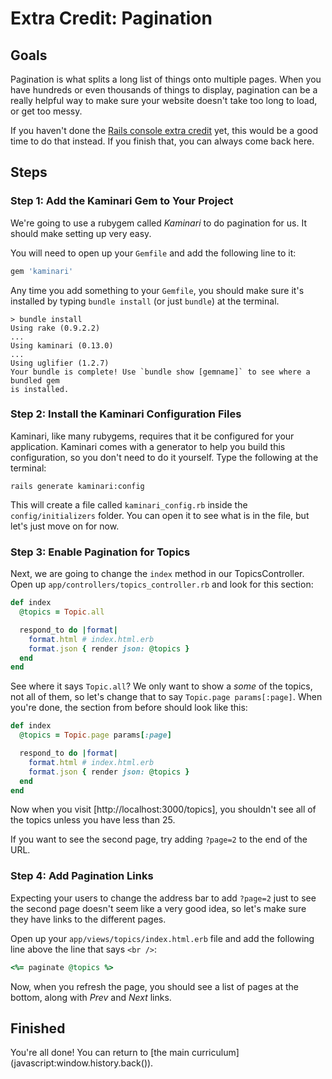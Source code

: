 # Extra Credit: Pagination

## Goals
Pagination is what splits a long list of things onto multiple pages. When you
have hundreds or even thousands of things to display, pagination can be a really
helpful way to make sure your website doesn't take too long to load, or get too
messy.

If you haven't done the [Rails console extra credit](04_console) yet, this would
be a good time to do that instead. If you finish that, you can always come back
here.

## Steps

### Step 1: Add the Kaminari Gem to Your Project

We're going to use a rubygem called *Kaminari* to do pagination for us. It
should make setting up very easy.

You will need to open up your `Gemfile` and add the following line to it:

```ruby
gem 'kaminari'
```

Any time you add something to your `Gemfile`, you should make sure it's
installed by typing `bundle install` (or just `bundle`) at the terminal.

```text
> bundle install
Using rake (0.9.2.2)
...
Using kaminari (0.13.0)
...
Using uglifier (1.2.7)
Your bundle is complete! Use `bundle show [gemname]` to see where a bundled gem
is installed.
```

### Step 2: Install the Kaminari Configuration Files

Kaminari, like many rubygems, requires that it be configured for your
application. Kaminari comes with a generator to help you build this
configuration, so you don't need to do it yourself. Type the following at the
terminal:

```text
rails generate kaminari:config
```

This will create a file called `kaminari_config.rb` inside the
`config/initializers` folder. You can open it to see what is in the file, but
let's just move on for now.

### Step 3: Enable Pagination for Topics

Next, we are going to change the `index` method in our TopicsController. Open up
`app/controllers/topics_controller.rb` and look for this section:

```ruby
def index
  @topics = Topic.all

  respond_to do |format|
    format.html # index.html.erb
    format.json { render json: @topics }
  end
end
```

See where it says `Topic.all`? We only want to show a *some* of the topics, not
all of them, so let's change that to say `Topic.page params[:page]`. When you're
done, the section from before should look like this:

```ruby
def index
  @topics = Topic.page params[:page]

  respond_to do |format|
    format.html # index.html.erb
    format.json { render json: @topics }
  end
end
```

Now when you visit [http://localhost:3000/topics], you shouldn't see all of
the topics unless you have less than 25.

If you want to see the second page, try adding `?page=2` to the end of the URL.

### Step 4: Add Pagination Links

Expecting your users to change the address bar to add `?page=2` just to see the
second page doesn't seem like a very good idea, so let's make sure they have
links to the different pages.

Open up your `app/views/topics/index.html.erb` file and add the following line
above the line that says `<br />`:

```ruby
<%= paginate @topics %>
```

Now, when you refresh the page, you should see a list of pages at the bottom,
along with *Prev* and *Next* links.

## Finished

You're all done! You can return to [the main curriculum](javascript:window.history.back(\)).

